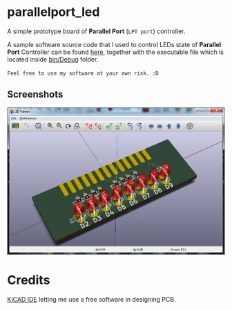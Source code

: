 # parallelport_led

A simple prototype board of **Parallel Port** (`LPT port`) controller.

A sample software source code that I used to control LEDs state of **Parallel Port** Controller can be found [here](https://github.com/Tarsier-Marianz/ParallelPort.LED.Controller), together with the executable file which is located inside [bin/Debug](https://github.com/Tarsier-Marianz/ParallelPort.LED.Controller/tree/master/ParallelPort.LED.Controller/bin/x86/Debug) folder.

`Feel free to use my software at your own risk. :D`

## Screenshots

![ParallelPort](References/screenshot2.png?raw=true "ParallelPort")

# Credits
[KiCAD IDE](http://kicad-pcb.org/) letting me use a free software in designing PCB.

